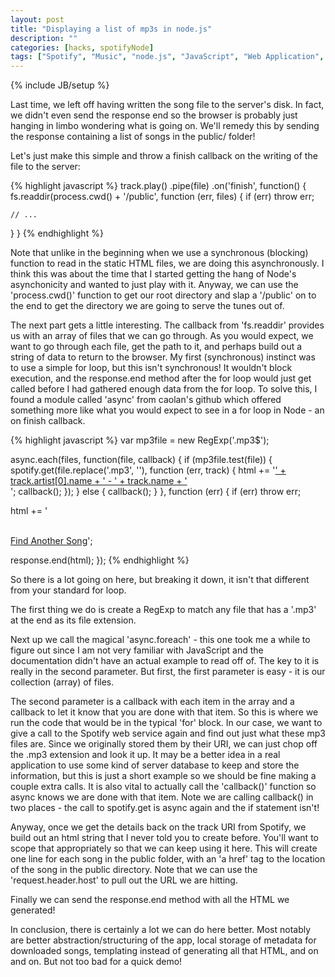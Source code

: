 ```yaml
---
layout: post
title: "Displaying a list of mp3s in node.js"
description: ""
categories: [hacks, spotifyNode]
tags: ["Spotify", "Music", "node.js", "JavaScript", "Web Application", "Express"]
---
```

{% include JB/setup %}

Last time, we left off having written the song file to the server's disk. In fact, we didn't even send the response end so the browser is probably just hanging in limbo wondering what is going on. We'll remedy this by sending the response containing a list of songs in the public/ folder!

Let's just make this simple and throw a finish callback on the writing of the file to the server:

{% highlight javascript %}
track.play()
.pipe(file)
.on('finish', function() {
  fs.readdir(process.cwd() + '/public', function (err, files) {
    if (err) throw err;

    // ...
  }
}
{% endhighlight %}

Note that unlike in the beginning when we use a synchronous (blocking) function to read in the static HTML files, we are doing this asynchronously. I think this was about the time that I started getting the hang of Node's asynchonicity and wanted to just play with it. Anyway, we can use the 'process.cwd()' function to get our root directory and slap a '/public' on to the end to get the directory we are going to serve the tunes out of.

The next part gets a little interesting. The callback from 'fs.readdir' provides us with an array of files that we can go through. As you would expect, we want to go through each file, get the path to it, and perhaps build out a string of data to return to the browser. My first (synchronous) instinct was to use a simple for loop, but this isn't synchronous! It wouldn't block execution, and the response.end method after the for loop would just get called before I had gathered enough data from the for loop. To solve this, I found a module called 'async' from caolan's github which offered something more like what you would expect to see in a for loop in Node - an on finish callback.

{% highlight javascript %}
var mp3file = new RegExp('.mp3$');

async.each(files, function(file, callback) {
  if (mp3file.test(file)) {
    spotify.get(file.replace('.mp3', ''), function (err, track) {
      html += '<a href="http://' + request.headers.host + '/public/' + file + '">' + track.artist[0].name + ' - ' + track.name + '</a><br />';
      callback();
    });
  }
  else {
    callback();
  }
},
function (err) {
  if (err) throw err;

  html += '</p><br /> <a href="http://' + request.headers.host + '/songs/lookup/' + '">Find Another Song</a>';

  response.end(html);
});
{% endhighlight %}

So there is a lot going on here, but breaking it down, it isn't that different from your standard for loop.

The first thing we do is create a RegExp to match any file that has a '.mp3' at the end as its file extension.

Next up we call the magical 'async.foreach' - this one took me a while to figure out since I am not very familiar with JavaScript and the documentation didn't have an actual example to read off of. The key to it is really in the second parameter. But first, the first parameter is easy - it is our collection (array) of files.

The second parameter is a callback with each item in the array and a callback to let it know that you are done with that item. So this is where we run the code that would be in the typical 'for' block. In our case, we want to give a call to the Spotify web service again and find out just what these mp3 files are. Since we originally stored them by their URI, we can just chop off the .mp3 extension and look it up. It may be a better idea in a real application to use some kind of server database to keep and store the information, but this is just a short example so we should be fine making a couple extra calls. It is also vital to actually call the 'callback()' function so async knows we are done with that item. Note we are calling callback() in two places - the call to spotify.get is async again and the if statement isn't!

Anyway, once we get the details back on the track URI from Spotify, we build out an html string that I never told you to create before. You'll want to scope that appropriately so that we can keep using it here. This will create one line for each song in the public folder, with an 'a href' tag to the location of the song in the public directory. Note that we can use the 'request.header.host' to pull out the URL we are hitting.

Finally we can send the response.end method with all the HTML we generated!

In conclusion, there is certainly a lot we can do here better. Most notably are better abstraction/structuring of the app, local storage of metadata for downloaded songs, templating instead of generating all that HTML, and on and on. But not too bad for a quick demo!
